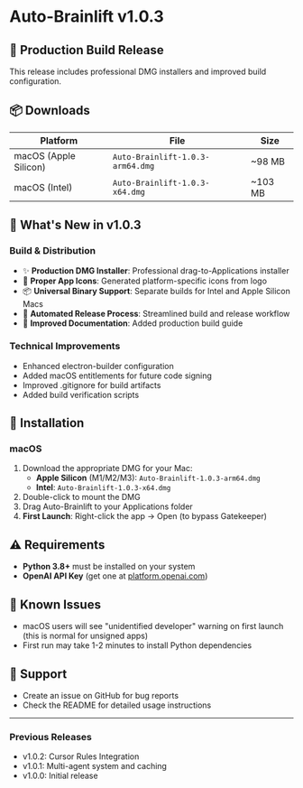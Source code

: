 # Auto-Brainlift v1.0.3

## 🚀 Production Build Release

This release includes professional DMG installers and improved build configuration.

## 📦 Downloads

| Platform | File | Size |
|----------|------|------|
| macOS (Apple Silicon) | `Auto-Brainlift-1.0.3-arm64.dmg` | ~98 MB |
| macOS (Intel) | `Auto-Brainlift-1.0.3-x64.dmg` | ~103 MB |

## 🎯 What's New in v1.0.3

### Build & Distribution
- ✨ **Production DMG Installer**: Professional drag-to-Applications installer
- 🎨 **Proper App Icons**: Generated platform-specific icons from logo
- 📦 **Universal Binary Support**: Separate builds for Intel and Apple Silicon Macs
- 🚀 **Automated Release Process**: Streamlined build and release workflow
- 📝 **Improved Documentation**: Added production build guide

### Technical Improvements
- Enhanced electron-builder configuration
- Added macOS entitlements for future code signing
- Improved .gitignore for build artifacts
- Added build verification scripts

## 🚀 Installation

### macOS
1. Download the appropriate DMG for your Mac:
   - **Apple Silicon** (M1/M2/M3): `Auto-Brainlift-1.0.3-arm64.dmg`
   - **Intel**: `Auto-Brainlift-1.0.3-x64.dmg`
2. Double-click to mount the DMG
3. Drag Auto-Brainlift to your Applications folder
4. **First Launch**: Right-click the app → Open (to bypass Gatekeeper)

## ⚠️ Requirements
- **Python 3.8+** must be installed on your system
- **OpenAI API Key** (get one at [platform.openai.com](https://platform.openai.com))

## 🐛 Known Issues
- macOS users will see "unidentified developer" warning on first launch (this is normal for unsigned apps)
- First run may take 1-2 minutes to install Python dependencies

## 🤝 Support
- Create an issue on GitHub for bug reports
- Check the README for detailed usage instructions

---

### Previous Releases
- v1.0.2: Cursor Rules Integration
- v1.0.1: Multi-agent system and caching
- v1.0.0: Initial release 